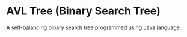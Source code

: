 # AVL Tree (Binary Search Tree)

A self-balancing binary search tree programmed using Java language.  

